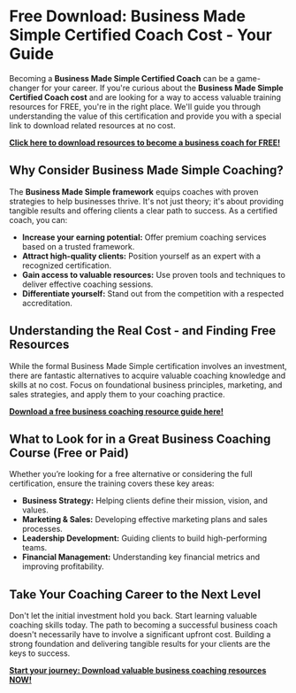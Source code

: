 # Free Download: Business Made Simple Certified Coach Cost - Your Guide

Becoming a **Business Made Simple Certified Coach** can be a game-changer for your career. If you're curious about the **Business Made Simple Certified Coach cost** and are looking for a way to access valuable training resources for FREE, you're in the right place. We'll guide you through understanding the value of this certification and provide you with a special link to download related resources at no cost.

[**Click here to download resources to become a business coach for FREE!**](https://udemywork.com/business-made-simple-certified-coach-cost)

## Why Consider Business Made Simple Coaching?

The **Business Made Simple framework** equips coaches with proven strategies to help businesses thrive. It's not just theory; it's about providing tangible results and offering clients a clear path to success. As a certified coach, you can:

*   **Increase your earning potential:** Offer premium coaching services based on a trusted framework.
*   **Attract high-quality clients:** Position yourself as an expert with a recognized certification.
*   **Gain access to valuable resources:** Use proven tools and techniques to deliver effective coaching sessions.
*   **Differentiate yourself:** Stand out from the competition with a respected accreditation.

## Understanding the Real Cost - and Finding Free Resources

While the formal Business Made Simple certification involves an investment, there are fantastic alternatives to acquire valuable coaching knowledge and skills at no cost. Focus on foundational business principles, marketing, and sales strategies, and apply them to your coaching practice.

[**Download a free business coaching resource guide here!**](https://udemywork.com/business-made-simple-certified-coach-cost)

## What to Look for in a Great Business Coaching Course (Free or Paid)

Whether you’re looking for a free alternative or considering the full certification, ensure the training covers these key areas:

*   **Business Strategy:** Helping clients define their mission, vision, and values.
*   **Marketing & Sales:** Developing effective marketing plans and sales processes.
*   **Leadership Development:** Guiding clients to build high-performing teams.
*   **Financial Management:** Understanding key financial metrics and improving profitability.

## Take Your Coaching Career to the Next Level

Don't let the initial investment hold you back. Start learning valuable coaching skills today. The path to becoming a successful business coach doesn't necessarily have to involve a significant upfront cost. Building a strong foundation and delivering tangible results for your clients are the keys to success.

[**Start your journey: Download valuable business coaching resources NOW!**](https://udemywork.com/business-made-simple-certified-coach-cost)
